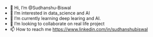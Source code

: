 - 👋 Hi, I’m @Sudhanshu-Biswal
- 👀 I’m interested in data_science and AI
- 🌱 I’m currently learning deep learing and AI.
- 💞️ I’m looking to collaborate on real life project
- 📫 How to reach me https://www.linkedin.com/in/sudhanshubiswal

<!---
Sudhanshu-Biswal/Sudhanshu-Biswal is a ✨ special ✨ repository because its `README.md` (this file) appears on your GitHub profile.
You can click the Preview link to take a look at your changes.
--->
